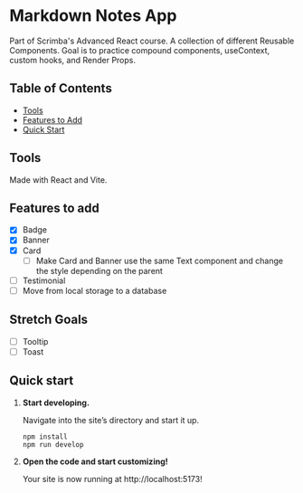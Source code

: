 # Markdown Notes App

Part of Scrimba's Advanced React course. A collection of different Reusable Components. Goal is to practice compound components, useContext, custom hooks, and Render Props.

## Table of Contents

- [Tools](#tools)
- [Features to Add](#features-to-add)
- [Quick Start](#quick-start)

## Tools

Made with React and Vite.

## Features to add

- [x] Badge
- [x] Banner
- [x] Card
  - [ ] Make Card and Banner use the same Text component and change the style depending on the parent
- [ ] Testimonial
- [ ] Move from local storage to a database

## Stretch Goals

- [ ] Tooltip
- [ ] Toast

## Quick start

1.  **Start developing.**

    Navigate into the site’s directory and start it up.

    ```shell
    npm install
    npm run develop
    ```

2.  **Open the code and start customizing!**

    Your site is now running at http://localhost:5173!
